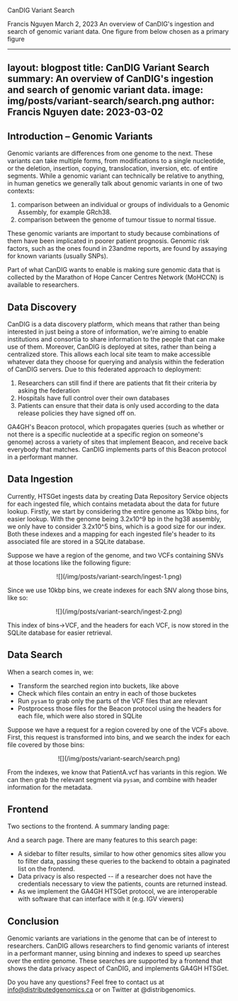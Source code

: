 CanDIG Variant Search 

Francis Nguyen
March 2, 2023
An overview of CanDIG's ingestion and search of genomic variant data.
One figure from below chosen as a primary figure

---
layout: blogpost
title: CanDIG Variant Search
summary: An overview of CanDIG's ingestion and search of genomic variant data.
image: img/posts/variant-search/search.png
author: Francis Nguyen
date: 2023-03-02
---

## Introduction – Genomic Variants

Genomic variants are differences from one genome to the next. These variants can take multiple forms, from modifications to a single nucleotide, or the deletion, insertion, copying, translocation, inversion, etc. of entire segments. While a genomic variant can technically be relative to anything, in human genetics we generally talk about genomic variants in one of two contexts:
1. comparison between an individual or groups of individuals to a Genomic Assembly, for example GRch38.
2. comparison between the genome of tumour tissue to normal tissue.

These genomic variants are important to study because combinations of them have been implicated in poorer patient prognosis. Genomic risk factors, such as the ones found in 23andme reports, are found by assaying for known variants (usually SNPs).

Part of what CanDIG wants to enable is making sure genomic data that is collected by the Marathon of Hope Cancer Centres Network (MoHCCN) is available to researchers.

## Data Discovery
CanDIG is a data discovery platform, which means that rather than being interested in just being a store of information, we're aiming to enable institutions and consortia to share information to the people that can make use of them. Moreover, CanDIG is deployed at sites, rather than being a centralized store. This allows each local site team to make accessible whatever data they choose for querying and analysis within the federation of CanDIG servers. Due to this federated approach to deployment:
1. Researchers can still find if there are patients that fit their criteria by asking the federation
2. Hospitals have full control over their own databases
3. Patients can ensure that their data is only used according to the data release policies they have signed off on.

GA4GH's Beacon protocol, which propagates queries (such as whether or not there is a specific nucleotide at a specific region on someone's genome) across a variety of sites that implement Beacon, and receive back everybody that matches. CanDIG implements parts of this Beacon protocol in a performant manner.

## Data Ingestion
Currently, HTSGet ingests data by creating Data Repository Service objects for each ingested file, which contains metadata about the data for future lookup. Firstly, we start by considering the entire genome as 10kbp bins, for easier lookup. With the genome being 3.2x10^9 bp in the hg38 assembly, we only have to consider 3.2x10^5 bins, which is a good size for our index. Both these indexes and a mapping for each ingested file's header to its associated file are stored in a SQLite database.

Suppose we have a region of the genome, and two VCFs containing SNVs at those locations like the following figure:


<Center>
![](/img/posts/variant-search/ingest-1.png)
</Center>

Since we use 10kbp bins, we create indexes for each SNV along those bins, like so:


<Center>
![](/img/posts/variant-search/ingest-2.png)
</Center>

This index of bins->VCF, and the headers for each VCF, is now stored in the SQLite database for easier retrieval.

## Data Search

When a search comes in, we:
- Transform the searched region into buckets, like above
- Check which files contain an entry in each of those bucketes
- Run `pysam` to grab only the parts of the VCF files that are relevant
- Postprocess those files for the Beacon protocol using the headers for each file, which were also stored in SQLite

Suppose we have a request for a region covered by one of the VCFs above. First, this request is transformed into bins, and we search the index for each file covered by those bins:

<Center>
![](/img/posts/variant-search/search.png)
</Center>

From the indexes, we know that PatientA.vcf has variants in this region. We can then grab the relevant segment via `pysam`, and combine with header information for the metadata.

## Frontend
Two sections to the frontend. A summary landing page:

And a search page. There are many features to this search page:
- A sidebar to filter results, similar to how other genomics sites allow you to filter data, passing these queries to the backend to obtain a paginated list on the frontend.
- Data privacy is also respected -- if a researcher does not have the credentials necessary to view the patients, counts are returned instead.
- As we implement the GA4GH HTSGet protocol, we are interoperable with software that can interface with it (e.g. IGV viewers)

## Conclusion
Genomic variants are variations in the genome that can be of interest to researchers. CanDIG allows researchers to find genomic variants of interest in a performant manner, using binning and indexes to speed up searches over the entire genome. These searches are supported by a frontend that shows the data privacy aspect of CanDIG, and implements GA4GH HTSGet.

Do you have any questions? Feel free to contact us at
info@distributedgenomics.ca or on Twitter at @distribgenomics.



